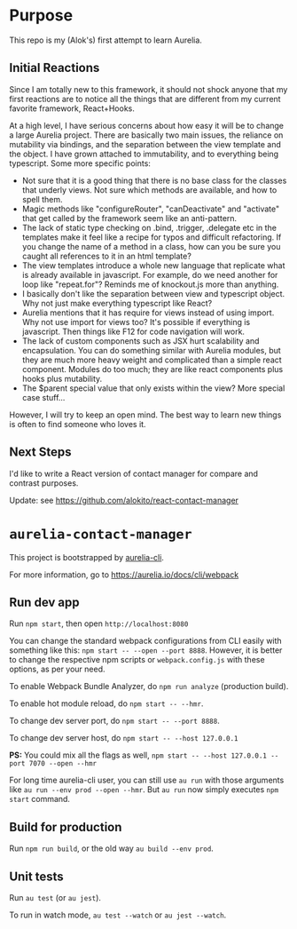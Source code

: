 # Purpose

This repo is my (Alok's) first attempt to learn Aurelia. 

## Initial Reactions

Since I am totally new to this framework, it should not shock anyone that my first reactions are to notice all the things that are different from my current favorite framework, React+Hooks. 

At a high level, I have serious concerns about how easy it will be to change a large Aurelia project. There are basically two main issues, the reliance on mutability via bindings, and the separation between the view template and the object. I have grown attached to immutability, and to everything being typescript. Some more specific points:

- Not sure that it is a good thing that there is no base class for the classes that underly views. Not sure which methods are available, and how to spell them.
- Magic methods like "configureRouter", "canDeactivate" and "activate"  that get called by the framework seem like an anti-pattern.
- The lack of static type checking on .bind, .trigger, .delegate etc in the templates make it feel like a recipe for typos and difficult refactoring. If you change the name of a method in a class, how can you be sure you caught all references to it in an html template?
- The view templates introduce a whole new language that replicate what is already available in javascript. For example, do we need another for loop like "repeat.for"? Reminds me of knockout.js more than anything.
- I basically don't like the separation between view and typescript object. Why not just make everything typescript like React?
- Aurelia mentions that it has require for views instead of using import. Why not use import for views too? It's possible if everything is javascript. Then things like F12 for code navigation will work.
- The lack of custom components such as JSX hurt scalability and encapsulation. You can do something similar with Aurelia modules, but they are much more heavy weight and complicated than a simple react component. Modules do too much; they are like react components plus hooks plus mutability.
- The $parent special value that only exists within the view? More special case stuff...

However, I will try to keep an open mind. The best way to learn new things is often to find someone who loves it.

## Next Steps

I'd like to write a React version of contact manager for compare and contrast purposes.

Update: see https://github.com/alokito/react-contact-manager

# `aurelia-contact-manager`

This project is bootstrapped by [aurelia-cli](https://github.com/aurelia/cli).

For more information, go to https://aurelia.io/docs/cli/webpack

## Run dev app

Run `npm start`, then open `http://localhost:8080`

You can change the standard webpack configurations from CLI easily with something like this: `npm start -- --open --port 8888`. However, it is better to change the respective npm scripts or `webpack.config.js` with these options, as per your need.

To enable Webpack Bundle Analyzer, do `npm run analyze` (production build).

To enable hot module reload, do `npm start -- --hmr`.

To change dev server port, do `npm start -- --port 8888`.

To change dev server host, do `npm start -- --host 127.0.0.1`

**PS:** You could mix all the flags as well, `npm start -- --host 127.0.0.1 --port 7070 --open --hmr`

For long time aurelia-cli user, you can still use `au run` with those arguments like `au run --env prod --open --hmr`. But `au run` now simply executes `npm start` command.

## Build for production

Run `npm run build`, or the old way `au build --env prod`.

## Unit tests

Run `au test` (or `au jest`).

To run in watch mode, `au test --watch` or `au jest --watch`.
